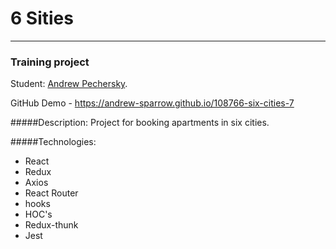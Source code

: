 # 6 Sities
---

### Training project

Student: [Andrew Pechersky](https://up.htmlacademy.ru/react/7/user/108766).

GitHub Demo - https://andrew-sparrow.github.io/108766-six-cities-7

#####Description:
Project for booking apartments in six cities.

#####Technologies:
* React
* Redux
* Axios
* React Router
* hooks
* HOC's
* Redux-thunk
* Jest
